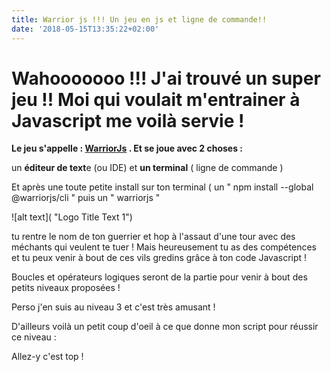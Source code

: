 ```yaml
---
title: Warrior js !!! Un jeu en js et ligne de commande!!
date: '2018-05-15T13:35:22+02:00'
---
```

# Wahooooooo !!! J'ai trouvé un super jeu !! Moi qui voulait m'entrainer à Javascript me voilà servie !

**Le jeu s'appelle : **[**WarriorJs**](https://warrior.js.org/en)** . Et se joue avec 2 choses :**

un **éditeur de text**e (ou IDE) et **un terminal** ( ligne de commande )

Et après une toute petite install sur ton terminal ( un " npm install --global @warriorjs/cli " puis un " warriorjs "

![alt text]( "Logo Title Text 1")

tu rentre le nom de ton guerrier et hop à l'assaut d'une tour avec des méchants qui veulent te tuer ! Mais heureusement tu as des compétences et tu peux venir à bout de ces vils gredins grâce à ton code Javascript ! 

Boucles et opérateurs logiques seront de la partie pour venir à bout des petits niveaux proposées !

Perso j'en suis au niveau 3 et c'est très amusant !

D'ailleurs voilà un petit coup d'oeil à ce que donne mon script pour réussir ce niveau :

<script src="https://gist.github.com/napka4/fc05605f7507c365bc315447bceb1057.js"></script>

Allez-y c'est top !
